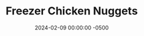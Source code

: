 ---
layout: post
title:  "Freezer Chicken Nuggets"
date:   2024-02-09 00:00:00 -0500
categories: 
- Recipes
- Finger Foods
permalink: /recipes/chicken-nuggets
image: /assets/Food/Finger Food/Nuggies/nuggies.jpg
ing: nuggies-ing
facts: nuggies-facts
Prep: 30
Rest: 
Cook: 14
Description: These chicken nuggets are great for a meal or snack, and can be reheated in the air fryer straight from the freezer. They are much tastier and healthier than the typical chicken nuggets you get in your freezer section, and they're cheaper too.
Instructions: 
- Preheat your oven to 400°F<br><br>

- Wash and cut all of your vegetables. Peel the sweet potatoes, and cut into smaller pieces so the food processor can blend them. Using a food processor, process your vegetables. You want the potato to be in “riced” form.<br><br>

- In a large bowl, combine together the vegetables, chicken, and the rest of the ingredients<br><br>

- Spray a couple of large sheet pans with oil. Place your meat mixture onto the sheet pan using a cookie scoop or spoon, ensuring you have plenty of space between each nugget. Wet your fingers to prevent sticking and lightly press the balls into a disc with your fingers. You don't want to go too thin or else they will be prone to sticking. You want your nuggets to be about 2 inches in diameter and ¼-½ inch in thickness.<br><br>

- Bake at 400F for 8 minutes and then flip and bake an additional 6 minutes. Transfer to a wire rack to cool as you do the other batches<br><br>

- Once the nuggets have cooled, arrange them onto a sheet pan and place them into the freezer, uncovered until they have frozen solid. This will help them not stick together in the bags.<br><br>

- Once they are frozen solid, transfer them to a zip top bag, remove all of the air and keep them in your freezer.<br><br>

- Reheat using the air fryer at 400°F for about 5 minutes. They just need to thaw and get hot. You can also use the microwave or oven.<br><br>
---